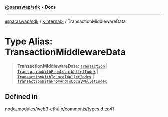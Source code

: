 [**@paraswap/sdk**](../../README.md) • **Docs**

***

[@paraswap/sdk](../../globals.md) / [\<internal\>](../README.md) / TransactionMiddlewareData

# Type Alias: TransactionMiddlewareData

> **TransactionMiddlewareData**: [`Transaction`](../namespaces/home_velenir-gnx570_Projects_Paraswap_paraswap-sdk_node_modules_web3-types_lib_commonjs_index/interfaces/Transaction.md) \| [`TransactionWithFromLocalWalletIndex`](../namespaces/home_velenir-gnx570_Projects_Paraswap_paraswap-sdk_node_modules_web3-types_lib_commonjs_index/interfaces/TransactionWithFromLocalWalletIndex.md) \| [`TransactionWithToLocalWalletIndex`](../namespaces/home_velenir-gnx570_Projects_Paraswap_paraswap-sdk_node_modules_web3-types_lib_commonjs_index/interfaces/TransactionWithToLocalWalletIndex.md) \| [`TransactionWithFromAndToLocalWalletIndex`](../namespaces/home_velenir-gnx570_Projects_Paraswap_paraswap-sdk_node_modules_web3-types_lib_commonjs_index/interfaces/TransactionWithFromAndToLocalWalletIndex.md)

## Defined in

node\_modules/web3-eth/lib/commonjs/types.d.ts:41

